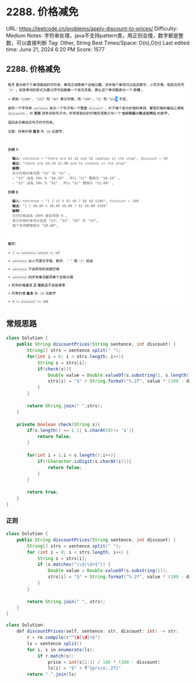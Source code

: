 # 2288. 价格减免

URL: https://leetcode.cn/problems/apply-discount-to-prices/
Difficulty: Medium
Notes: 字符串处理，java不支持pattern类，用正则会慢，数字都是整数，可以直接判断
Tag: Other, String
Best Times/Space: O(n),O(n)
Last edited time: June 21, 2024 6:20 PM
Score: 1577

## 2288. 价格减免

![Untitled](image/2288%20%E4%BB%B7%E6%A0%BC%E5%87%8F%E5%85%8D/Untitled.png)

## 常规思路

```java
class Solution {
    public String discountPrices(String sentence, int discount) {
        String[] strs = sentence.split(" ");
        for(int i = 0; i < strs.length; i++){
            String s = strs[i];
            if(check(s)){
                Double value = Double.valueOf(s.substring(1, s.length()));
                strs[i] = "$" + String.format("%.2f", value * (100 - discount)/100);
            }
        }

        return String.join(" ",strs);
    }

    private boolean check(String s){
        if(s.length() == 1 || s.charAt(0)!= '$'){
            return false;
        }

        for(int i = 1;i < s.length();i++){
            if(!Character.isDigit(s.charAt(i))){
                return false;
            }
        }

        return true;
    }
}
```

### 正则

```java
class Solution {
    public String discountPrices(String sentence, int discount) {
        String[] strs = sentence.split(" ");
        for (int i = 0; i < strs.length; i++) {
            String s = strs[i];
            if (s.matches("\\$\\d+$")) {
                Double value = Double.valueOf(s.substring(1));
                strs[i] = "$" + String.format("%.2f", value * (100 - discount) / 100);
            }
        }

        return String.join(" ", strs);
    }
}
```

```java
class Solution:
    def discountPrices(self, sentence: str, discount: int) -> str:
        r = re.compile(r"^\$[\d]+$")
        ls = sentence.split()
        for i, s in enumerate(ls):
            if r.match(s):
                price = int(s[1:]) / 100 * (100 - discount)
                ls[i] = "$" + f"{price:.2f}"
        return " ".join(ls)
```
